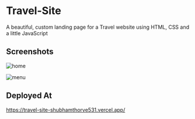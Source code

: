 
# Travel-Site

A beautiful, custom landing page for a Travel website using HTML, CSS and a little JavaScript


## Screenshots
![home](https://user-images.githubusercontent.com/70894096/127736814-5d0b74e2-cb79-4cdf-b14c-b834a9740205.jpg)

![menu](https://user-images.githubusercontent.com/70894096/127736812-d291524f-142e-4d9a-968b-57180f3e941f.jpg)


  
## Deployed At

https://travel-site-shubhamthorve531.vercel.app/

  
